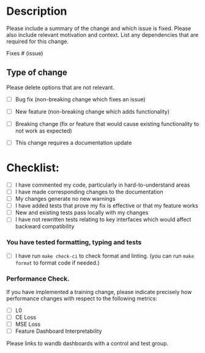 # Description

Please include a summary of the change and which issue is fixed. Please also include relevant motivation and context. List any dependencies that are required for this change.

Fixes # (issue)

## Type of change

Please delete options that are not relevant.

- [ ] Bug fix (non-breaking change which fixes an issue)
- [ ] New feature (non-breaking change which adds functionality)
- [ ] Breaking change (fix or feature that would cause existing functionality to not work as expected)
- [ ] This change requires a documentation update



# Checklist:

- [ ] I have commented my code, particularly in hard-to-understand areas
- [ ] I have made corresponding changes to the documentation
- [ ] My changes generate no new warnings
- [ ] I have added tests that prove my fix is effective or that my feature works
- [ ] New and existing tests pass locally with my changes
- [ ] I have not rewritten tests relating to key interfaces which would affect backward compatibility

<!--
As you go through the checklist above, you can mark something as done by putting an x character in it

For example,
- [x] I have done this task
- [ ] I have not done this task
-->

### You have tested formatting, typing and tests

- [ ] I have run `make check-ci` to check format and linting. (you can run `make format` to format code if needed.)

### Performance Check.

If you have implemented a training change, please indicate precisely how performance changes with respect to the following metrics:
- [ ] L0
- [ ] CE Loss
- [ ] MSE Loss
- [ ] Feature Dashboard Interpretability

Please links to wandb dashboards with a control and test group. 